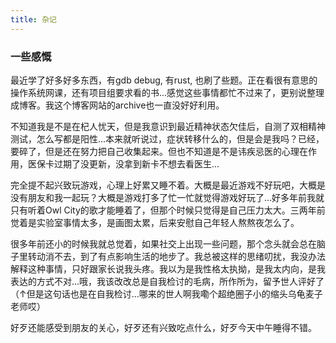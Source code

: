 ```yaml
---
title: 杂记
---
```


### 一些感慨

最近学了好多好多东西，有gdb debug, 有rust, 也刷了些题。正在看很有意思的操作系统网课，还有项目组要求看的书...感觉这些事情都忙不过来了，更别说整理成博客。我这个博客网站的archive也一直没好好利用。

不知道我是不是在杞人忧天，但是我意识到最近精神状态欠佳后，自测了双相精神测试，怎么写都是阳性...本来就听说过，症状转移什么的，但是会是我吗？已经，要碎了，但是还在努力把自己收集起来。但也不知道是不是讳疾忌医的心理在作用，医保卡过期了没更新，没拿到新卡不想去看医生...

完全提不起兴致玩游戏，心理上好累又睡不着。大概是最近游戏不好玩吧，大概是没有朋友和我一起玩？大概是游戏打多了忙一忙就觉得游戏好玩了...好多年前我就只有听着Owl City的歌才能睡着了，但那个时候只觉得是自己压力太大。三两年前觉着是实验室事情太多，是画图太累，后来安慰自己年轻人熬熬夜怎么了。

很多年前还小的时候我就总觉着，如果社交上出现一些问题，那个念头就会总在脑子里转动消不去，到了有点影响生活的地步了。我总被这样的思绪叨扰，我没办法解释这种事情，只好跟家长说我头疼。我以为是我性格太执拗，是我太内向，是我表达的方式不对...哦，我该改改总是自我检讨的毛病，所作所为，留予世人评好了
（↑但是这句话也是在自我检讨...哪来的世人啊我嘞个超绝圈子小的缩头乌龟麦子老师哎）

好歹还能感受到朋友的关心，好歹还有兴致吃点什么，好歹今天中午睡得不错。